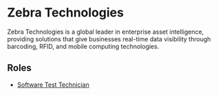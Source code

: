 # Zebra Technologies

Zebra Technologies is a global leader in enterprise asset intelligence, providing solutions that give businesses real-time data visibility through barcoding, RFID, and mobile computing technologies.

## Roles

- [Software Test Technician](../roles/2024_04_ZEBRA_TECHNOLOGIES_SOFTWARE_TEST_TECHNICIAN.md)